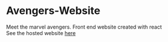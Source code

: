 # Avengers-Website
Meet the marvel avengers. Front end website created with react <br>
See the hosted website <a href="https://meetmarvelavengers.netlify.app/">here</a>
